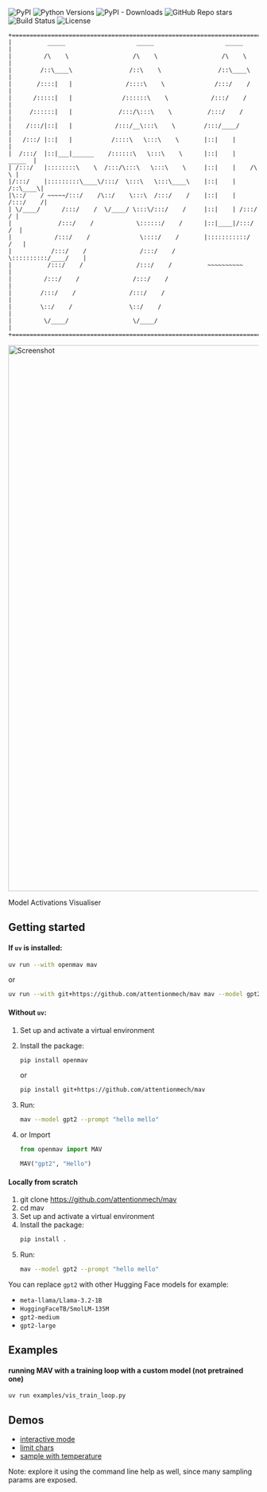 ![PyPI](https://img.shields.io/pypi/v/openmav.svg)
![Python Versions](https://img.shields.io/pypi/pyversions/openmav)
![PyPI - Downloads](https://img.shields.io/pypi/dm/openmav)
![GitHub Repo stars](https://img.shields.io/github/stars/attentionmech/mav)
![Build Status](https://github.com/attentionmech/mav/actions/workflows/test.yml/badge.svg)
![License](https://img.shields.io/pypi/l/openmav)


```
+===========================================================================+
|          _____                    _____                    _____          |
|         /\    \                  /\    \                  /\    \         |
|        /::\____\                /::\    \                /::\____\        |
|       /::::|   |               /::::\    \              /:::/    /        |
|      /:::::|   |              /::::::\    \            /:::/    /         |
|     /::::::|   |             /:::/\:::\    \          /:::/    /          |
|    /:::/|::|   |            /:::/__\:::\    \        /:::/____/           |
|   /:::/ |::|   |           /::::\   \:::\    \       |::|    |            |
|  /:::/  |::|___|______    /::::::\   \:::\    \      |::|    |     _____  |
| /:::/   |::::::::\    \  /:::/\:::\   \:::\    \     |::|    |    /\    \ |
|/:::/    |:::::::::\____\/:::/  \:::\   \:::\____\    |::|    |   /::\____\|
|\::/    / ~~~~~/:::/    /\::/    \:::\  /:::/    /    |::|    |  /:::/    /|
| \/____/      /:::/    /  \/____/ \:::\/:::/    /     |::|    | /:::/    / |
|             /:::/    /            \::::::/    /      |::|____|/:::/    /  |
|            /:::/    /              \::::/    /       |:::::::::::/    /   |
|           /:::/    /               /:::/    /        \::::::::::/____/    |
|          /:::/    /               /:::/    /          ~~~~~~~~~~          |
|         /:::/    /               /:::/    /                               |
|        /:::/    /               /:::/    /                                |
|        \::/    /                \::/    /                                 |
|         \/____/                  \/____/                                  |
+===========================================================================+
```

<img width="1098" alt="Screenshot" src="https://github.com/user-attachments/assets/0fc919c9-42a5-49d6-8471-2463668799c9" />

Model Activations Visualiser

## Getting started  

#### If `uv` is installed:  

```sh
uv run --with openmav mav
```

or 

```sh
uv run --with git+https://github.com/attentionmech/mav mav --model gpt2 --prompt "hello mello"
```  

#### Without `uv`:

1. Set up and activate a virtual environment  
2. Install the package:  
   
   ```sh
   pip install openmav
   ```  
   or

   ```sh
   pip install git+https://github.com/attentionmech/mav
   ```  
3. Run:  
   ```sh
   mav --model gpt2 --prompt "hello mello"
   ```
4. or Import
   ```python
   from openmav import MAV

   MAV("gpt2", "Hello")
   ```

#### Locally from scratch

1. git clone https://github.com/attentionmech/mav  
2. cd mav
3. Set up and activate a virtual environment  
4. Install the package:  
   ```sh
   pip install .
   ```  
5. Run:  
   ```sh
   mav --model gpt2 --prompt "hello mello"
   ```


You can replace `gpt2` with other Hugging Face models for example:  
- `meta-llama/Llama-3.2-1B`  
- `HuggingFaceTB/SmolLM-135M` 
- `gpt2-medium`
- `gpt2-large`


## Examples

#### running MAV with a training loop with a custom model (not pretrained one)

`uv run examples/vis_train_loop.py`


## Demos

- [interactive mode](https://x.com/attentionmech/status/1905732784314081511)
- [limit chars](https://x.com/attentionmech/status/1905760510445850709)
- [sample with temperature](https://x.com/attentionmech/status/1905886861245259857)

Note: explore it using the command line help as well, since many sampling params are exposed.

